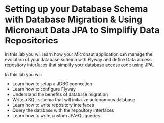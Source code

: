 # Setting up your Database Schema with Database Migration & Using Micronaut Data JPA to Simplifiy Data Repositories

In this lab you will learn how your Micronaut application can manage the evolution of your database schema with Flyway and define Data access repository interfaces that simplify your database access code using JPA.

In this lab you will:
* Learn how to setup a JDBC connection
* Learn how to configure Flyway
* Understand the benefits of database migration
* Write a SQL schema that will initialize autonomous database
* Learn how to write repository interfaces
* Query the database with the repository interfaces
* Learn how to write custom JPA-QL queries
